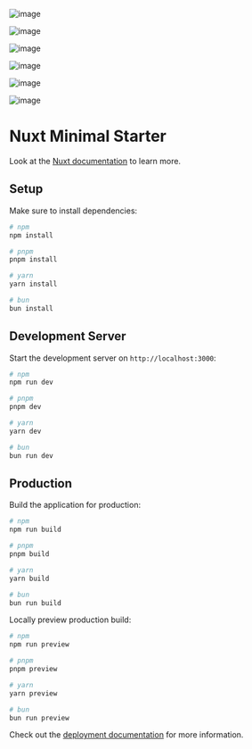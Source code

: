 ![image](https://github.com/user-attachments/assets/b94ae0db-17b2-4330-928e-a97ead6226cf)

![image](https://github.com/user-attachments/assets/f695c3f1-f36f-42e8-8358-7edf5b5ccdc6)

![image](https://github.com/user-attachments/assets/be7f9ba1-df12-45a6-9d92-eea674c65a11)


![image](https://github.com/user-attachments/assets/f3c499a9-5dfb-41e9-88d4-62ea43aaa3a7)

![image](https://github.com/user-attachments/assets/030674a2-22ca-4187-99e7-3e0c5138437e)

![image](https://github.com/user-attachments/assets/75ad5c72-079c-460e-88d4-ff6ead15c9f5)



# Nuxt Minimal Starter

Look at the [Nuxt documentation](https://nuxt.com/docs/getting-started/introduction) to learn more.

## Setup

Make sure to install dependencies:

```bash
# npm
npm install

# pnpm
pnpm install

# yarn
yarn install

# bun
bun install
```

## Development Server

Start the development server on `http://localhost:3000`:

```bash
# npm
npm run dev

# pnpm
pnpm dev

# yarn
yarn dev

# bun
bun run dev
```

## Production

Build the application for production:

```bash
# npm
npm run build

# pnpm
pnpm build

# yarn
yarn build

# bun
bun run build
```

Locally preview production build:

```bash
# npm
npm run preview

# pnpm
pnpm preview

# yarn
yarn preview

# bun
bun run preview
```

Check out the [deployment documentation](https://nuxt.com/docs/getting-started/deployment) for more information.
